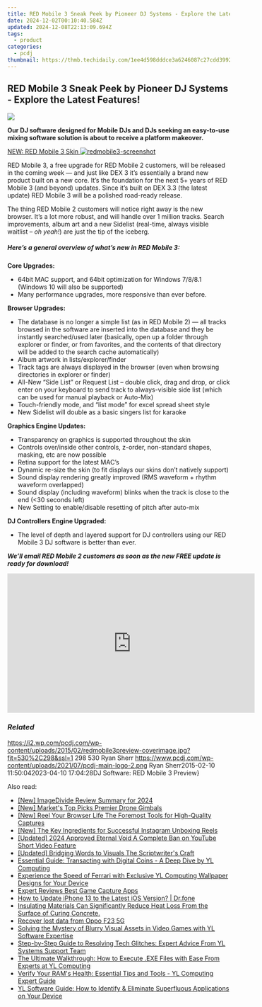 ```yaml
---
title: RED Mobile 3 Sneak Peek by Pioneer DJ Systems - Explore the Latest Features!
date: 2024-12-02T00:10:40.584Z
updated: 2024-12-08T22:13:09.694Z
tags:
  - product
categories:
  - pcdj
thumbnail: https://thmb.techidaily.com/1ee4d598dddce3a6246087c27cdd3992445e17b0d9a8038ff04440aee38e00e3.jpg
---
```


## RED Mobile 3 Sneak Peek by Pioneer DJ Systems - Explore the Latest Features!

[![](https://i2.wp.com/pcdj.com/wp-content/uploads/2015/02/redmobile3preview-coverimage.jpg?resize=530%2C298&ssl=1)](https://i2.wp.com/pcdj.com/wp-content/uploads/2015/02/redmobile3preview-coverimage.jpg?fit=530%2C298&ssl=1 "redmobile3preview-coverimage")

**Our DJ software designed for Mobile DJs and DJs seeking an easy-to-use mixing software solution is about to receive a platform makeover.**

[NEW: RED Mobile 3 Skin ![](https://i0.wp.com/pcdj.com/wp-content/uploads/2015/02/redmobile3-screenshot.jpg?fit=300%2C169&ssl=1 "redmobile3-screenshot")](https://i0.wp.com/pcdj.com/wp-content/uploads/2015/02/redmobile3-screenshot.jpg?fit=1030%2C579&ssl=1)

RED Mobile 3, a free upgrade for RED Mobile 2 customers, will be released in the coming week — and just like DEX 3 it’s essentially a brand new product built on a new core. It’s the foundation for the next 5+ years of RED Mobile 3 (and beyond) updates. Since it’s built on DEX 3.3 (the latest update) RED Mobile 3 will be a polished road-ready release.

The thing RED Mobile 2 customers will notice right away is the new browser. It’s a lot more robust, and will handle over 1 million tracks. Search improvements, album art and a new Sidelist (real-time, always visible waitlist – _oh yeah!_) are just the tip of the iceberg.

##### Here’s a general overview of what’s new in RED Mobile 3:

**Core Upgrades:**

* 64bit MAC support, and 64bit optimization for Windows 7/8/8.1 (Windows 10 will also be supported)
* Many performance upgrades, more responsive than ever before.

**Browser Upgrades:**

* The database is no longer a simple list (as in RED Mobile 2) — all tracks browsed in the software are inserted into the database and they be instantly searched/used later (basically, open up a folder through explorer or finder, or from favorites, and the contents of that directory will be added to the search cache automatically)
* Album artwork in lists/explorer/finder
* Track tags are always displayed in the browser (even when browsing directories in explorer or finder)
* All-New “Side List” or Request List – double click, drag and drop, or click enter on your keyboard to send track to always-visible side list (which can be used for manual playback or Auto-Mix)
* Touch-friendly mode, and “list mode” for excel spread sheet style
* New Sidelist will double as a basic singers list for karaoke

**Graphics Engine Updates:**

* Transparency on graphics is supported throughout the skin
* Controls over/inside other controls, z-order, non-standard shapes, masking, etc are now possible
* Retina support for the latest MAC’s
* Dynamic re-size the skin (to fit displays our skins don’t natively support)
* Sound display rendering greatly improved (RMS waveform + rhythm waveform overlapped)
* Sound display (including waveform) blinks when the track is close to the end (<30 seconds left)
* New Setting to enable/disable resetting of pitch after auto-mix

**DJ Controllers Engine Upgraded:**

* The level of depth and layered support for DJ controllers using our RED Mobile 3 DJ software is better than ever.

_**We’ll email RED Mobile 2 customers as soon as the new FREE update is ready for download!**_

<!-- affiliate ads begin -->
<iframe width="560" height="315" src="https://www.youtube.com/embed/qn1XkPJde9Y?si=i6ZJARXO8sJhy2FV" title="YouTube video player" frameborder="0" allow="accelerometer; autoplay; clipboard-write; encrypted-media; gyroscope; picture-in-picture; web-share" referrerpolicy="strict-origin-when-cross-origin" allowfullscreen></iframe>
<!-- affiliate ads end -->

### _Related_

https://i2.wp.com/pcdj.com/wp-content/uploads/2015/02/redmobile3preview-coverimage.jpg?fit=530%2C298&ssl=1 298 530 Ryan Sherr https://www.pcdj.com/wp-content/uploads/2021/07/pcdj-main-logo-2.png Ryan Sherr2015-02-10 11:50:042023-04-10 17:04:28DJ Software: RED Mobile 3 Preview}

<ins class="adsbygoogle"
     style="display:block"
     data-ad-format="autorelaxed"
     data-ad-client="ca-pub-7571918770474297"
     data-ad-slot="1223367746"></ins>

<ins class="adsbygoogle"
     style="display:block"
     data-ad-client="ca-pub-7571918770474297"
     data-ad-slot="8358498916"
     data-ad-format="auto"
     data-full-width-responsive="true"></ins>

<span class="atpl-alsoreadstyle">Also read:</span>
<div><ul>
<li><a href="https://visual-screen-recording.techidaily.com/new-imagedivide-review-summary-for-2024/"><u>[New] ImageDivide Review Summary for 2024</u></a></li>
<li><a href="https://fox-http.techidaily.com/new-markets-top-picks-premier-drone-gimbals/"><u>[New] Market's Top Picks Premier Drone Gimbals</u></a></li>
<li><a href="https://screen-activity-recording.techidaily.com/new-reel-your-browser-life-the-foremost-tools-for-high-quality-captures/"><u>[New] Reel Your Browser Life The Foremost Tools for High-Quality Captures</u></a></li>
<li><a href="https://article-posts.techidaily.com/new-the-key-ingredients-for-successful-instagram-unboxing-reels/"><u>[New] The Key Ingredients for Successful Instagram Unboxing Reels</u></a></li>
<li><a href="https://youtube-sure.techidaily.com/ed-2024-approved-eternal-void-a-complete-ban-on-youtube-short-video-feature/"><u>[Updated] 2024 Approved Eternal Void A Complete Ban on YouTube Short Video Feature</u></a></li>
<li><a href="https://extra-resources.techidaily.com/updated-bridging-words-to-visuals-the-scriptwriters-craft/"><u>[Updated] Bridging Words to Visuals The Scriptwriter's Craft</u></a></li>
<li><a href="https://discover-amazing.techidaily.com/essential-guide-transacting-with-digital-coins-a-deep-dive-by-yl-computing/"><u>Essential Guide: Transacting with Digital Coins - A Deep Dive by YL Computing</u></a></li>
<li><a href="https://discover-amazing.techidaily.com/experience-the-speed-of-ferrari-with-exclusive-yl-computing-wallpaper-designs-for-your-device/"><u>Experience the Speed of Ferrari with Exclusive YL Computing Wallpaper Designs for Your Device</u></a></li>
<li><a href="https://youtube-videos.techidaily.com/expert-reviews-best-game-capture-apps/"><u>Expert Reviews Best Game Capture Apps</u></a></li>
<li><a href="https://review-topics.techidaily.com/how-to-update-iphone-13-to-the-latest-ios-version-drfone-by-drfone-ios-system-repair-ios-system-repair/"><u>How to Update iPhone 13 to the Latest iOS Version? | Dr.fone</u></a></li>
<li><a href="https://discover-amazing.techidaily.com/insulating-materials-can-significantly-reduce-heat-loss-from-the-surface-of-curing-concrete/"><u>Insulating Materials Can Significantly Reduce Heat Loss From the Surface of Curing Concrete.</u></a></li>
<li><a href="https://review-topics.techidaily.com/recover-lost-data-from-oppo-f23-5g-by-fonelab-android-recover-data/"><u>Recover lost data from Oppo F23 5G</u></a></li>
<li><a href="https://discover-amazing.techidaily.com/solving-the-mystery-of-blurry-visual-assets-in-video-games-with-yl-software-expertise/"><u>Solving the Mystery of Blurry Visual Assets in Video Games with YL Software Expertise</u></a></li>
<li><a href="https://discover-amazing.techidaily.com/step-by-step-guide-to-resolving-tech-glitches-expert-advice-from-yl-systems-support-team/"><u>Step-by-Step Guide to Resolving Tech Glitches: Expert Advice From YL Systems Support Team</u></a></li>
<li><a href="https://discover-amazing.techidaily.com/the-ultimate-walkthrough-how-to-execute-exe-files-with-ease-from-experts-at-yl-computing/"><u>The Ultimate Walkthrough: How to Execute .EXE Files with Ease From Experts at YL Computing</u></a></li>
<li><a href="https://discover-amazing.techidaily.com/verify-your-rams-health-essential-tips-and-tools-yl-computing-expert-guide/"><u>Verify Your RAM's Health: Essential Tips and Tools - YL Computing Expert Guide</u></a></li>
<li><a href="https://discover-amazing.techidaily.com/yl-software-guide-how-to-identify-and-eliminate-superfluous-applications-on-your-device/"><u>YL Software Guide: How to Identify & Eliminate Superfluous Applications on Your Device</u></a></li>
</ul></div>

